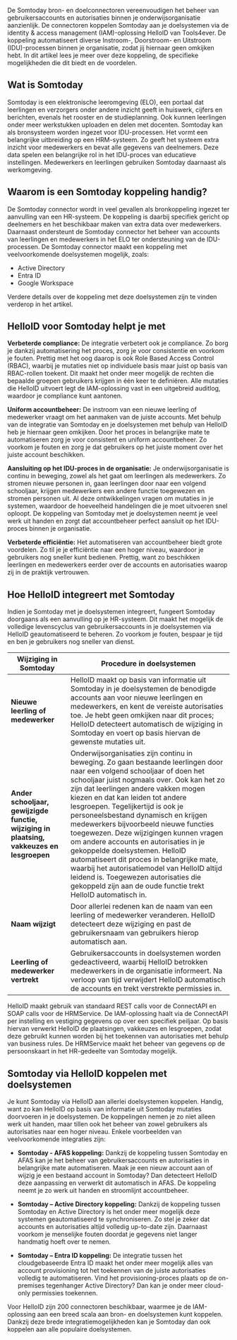 De Somtoday bron- en doelconnectoren vereenvoudigen het beheer van gebruikersaccounts en autorisaties binnen je onderwijsorganisatie aanzienlijk. De connectoren koppelen Somtoday aan je doelsystemen via de identity & access management (IAM)-oplossing HelloID van Tools4ever. De koppeling automatiseert diverse Instroom-, Doorstroom- en Uitstroom (IDU)-processen binnen je organisatie, zodat jij hiernaar geen omkijken hebt. In dit artikel lees je meer over deze koppeling, de specifieke mogelijkheden die dit biedt en de voordelen. 

## Wat is Somtoday

Somtoday is een elektronische leeromgeving (ELO), een portaal dat leerlingen en verzorgers onder andere inzicht geeft in huiswerk, cijfers en berichten, evenals het rooster en de studieplanning. Ook kunnen leerlingen onder meer werkstukken uploaden en delen met docenten. Somtoday kan als bronsysteem worden ingezet voor IDU-processen. Het vormt een belangrijke uitbreiding op een HRM-systeem. Zo geeft het systeem extra inzicht voor medewerkers en bevat alle gegevens van deelnemers. Deze data spelen een belangrijke rol in het IDU-proces van educatieve instellingen. Medewerkers en leerlingen gebruiken Somtoday daarnaast als werkomgeving. 

## Waarom is een Somtoday koppeling handig?

De Somtoday connector wordt in veel gevallen als bronkoppeling ingezet ter aanvulling van een HR-systeem. De koppeling is daarbij specifiek gericht op deelnemers en het beschikbaar maken van extra data over medewerkers. Daarnaast ondersteunt de Somtoday connector het beheer van accounts van leerlingen en medewerkers in het ELO ter ondersteuning van de IDU-processen. De Somtoday connector maakt een koppeling met veelvoorkomende doelsystemen mogelijk, zoals:

*	Active Directory 
* Entra ID 
* Google Workspace

Verdere details over de koppeling met deze doelsystemen zijn te vinden verderop in het artikel.

## HelloID voor Somtoday helpt je met

**Verbeterde compliance:** De integratie verbetert ook je compliance. Zo borg je dankzij automatisering het proces, zorg je voor consistentie en voorkom je fouten. Prettig met het oog daarop is ook Role Based Access Control (RBAC), waarbij je mutaties niet op individuele basis maar juist op basis van RBAC-rollen toekent. Dit maakt het onder meer mogelijk de rechten die bepaalde groepen gebruikers krijgen in één keer te definiëren. Alle mutaties die HelloID uitvoert legt de IAM-oplossing vast in een uitgebreid auditlog, waardoor je compliance kunt aantonen. 

**Uniform accountbeheer:** De instroom van een nieuwe leerling of medewerker vraagt om het aanmaken van de juiste accounts. Met behulp van de integratie van Somtoday en je doelsystemen met behulp van HelloID heb je hiernaar geen omkijken. Door het proces in belangrijke mate te automatiseren zorg je voor consistent en uniform accountbeheer. Zo voorkom je fouten en zorg je dat gebruikers op het juiste moment over het juiste account beschikken. 

**Aansluiting op het IDU-proces in de organisatie:** Je onderwijsorganisatie is continu in beweging, zowel als het gaat om leerlingen als medewerkers. Zo stromen nieuwe personen in, gaan leerlingen door naar een volgend schooljaar, krijgen medewerkers een andere functie toegewezen en stromen personen uit. Al deze ontwikkelingen vragen om mutaties in je systemen, waardoor de hoeveelheid handelingen die je moet uitvoeren snel oploopt. De koppeling van Somtoday met je doelsystemen neemt je veel werk uit handen en zorgt dat accountbeheer perfect aansluit op het IDU-proces binnen je organisatie. 

**Verbeterde efficiëntie:** Het automatiseren van accountbeheer biedt grote voordelen. Zo til je je efficiëntie naar een hoger niveau, waardoor je gebruikers nog sneller kunt bedienen. Prettig, want zo beschikken leerlingen en medewerkers eerder over de accounts en autorisaties waarop zij in de praktijk vertrouwen. 

## Hoe HelloID integreert met Somtoday
Indien je Somtoday met je doelsystemen integreert, fungeert Somtoday doorgaans als een aanvulling op je HR-systeem. Dit maakt het mogelijk de volledige levenscyclus van gebruikersaccounts in je doelsystemen via HelloID geautomatiseerd te beheren. Zo voorkom je fouten, bespaar je tijd en ben je gebruikers nog sneller van dienst.

| Wijziging in Somtoday |	Procedure in doelsystemen |
| ------------------------- | --------------------- | 
| **Nieuwe leerling of medewerker** |	HelloID maakt op basis van informatie uit Somtoday in je doelsystemen de benodigde accounts aan voor nieuwe leerlingen en medewerkers, en kent de vereiste autorisaties toe. Je hebt geen omkijken naar dit proces; HelloID detecteert automatisch de wijziging in Somtoday en voert op basis hiervan de gewenste mutaties uit.|
| **Ander schooljaar, gewijzigde functie, wijziging in plaatsing, vakkeuzes en lesgroepen** |	Onderwijsorganisaties zijn continu in beweging. Zo gaan bestaande leerlingen door naar een volgend schooljaar of doen het schooljaar juist nogmaals over. Ook kan het zo zijn dat leerlingen andere vakken mogen kiezen en dat kan leiden tot andere lesgroepen. Tegelijkertijd is ook je personeelsbestand dynamisch en krijgen medewerkers bijvoorbeeld nieuwe functies toegewezen. Deze wijzigingen kunnen vragen om andere accounts en autorisaties in je gekoppelde doelsystemen. HelloID automatiseert dit proces in belangrijke mate, waarbij het autorisatiemodel van HelloID altijd leidend is. Toegewezen autorisaties die gekoppeld zijn aan de oude functie trekt HelloID automatisch in.|
| **Naam wijzigt** | Door allerlei redenen kan de naam van een leerling of medewerker veranderen. HelloID detecteert deze wijziging en past de gebruikersnaam van gebruikers hierop automatisch aan. |
| **Leerling of medewerker vertrekt** |	Gebruikersaccounts in doelsystemen worden gedeactiveerd, waarbij HelloID betrokken medewerkers in de organisatie informeert. Na verloop van tijd verwijdert HelloID automatisch de accounts en trekt verstrekte permissies in. |

HelloID maakt gebruik van standaard REST calls voor de ConnectAPI en SOAP calls voor de HRMService. De IAM-oplossing haalt via de ConnectAPI per instelling en vestiging gegevens op over een specifiek peiljaar. Op basis hiervan verwerkt HelloID de plaatsingen, vakkeuzes en lesgroepen, zodat deze gebruikt kunnen worden bij het toekennen van autorisaties met behulp van business rules. De HRMService maakt het beheer van gegevens op de persoonskaart in het HR-gedeelte van Somtoday mogelijk.

## Somtoday via HelloID koppelen met doelsystemen
Je kunt Somtoday via HelloID aan allerlei doelsystemen koppelen. Handig, want zo kan HelloID op basis van informatie uit Somtoday mutaties doorvoeren in je doelsystemen. De koppelingen nemen je zo niet alleen werk uit handen, maar tillen ook het beheer van zowel gebruikers als autorisaties naar een hoger niveau. Enkele voorbeelden van veelvoorkomende integraties zijn:

* **Somtoday - AFAS koppeling:** Dankzij de koppeling tussen Somtoday en AFAS kan je het beheer van gebruikersaccounts en autorisaties in belangrijke mate automatiseren. Maak je een nieuw account aan of wijzig je een bestaand account in Somtoday? Dan detecteert HelloID deze aanpassing en verwerkt dit automatisch in AFAS. De koppeling neemt je zo werk uit handen en stroomlijnt accountbeheer. 

* **Somtoday – Active Directory koppeling:** Dankzij de koppeling tussen Somtoday en Active Directory is het onder meer mogelijk deze systemen geautomatiseerd te synchroniseren. Zo stel je zeker dat accounts en autorisaties altijd volledig up-to-date zijn. Daarnaast voorkom je menselijke fouten doordat je gegevens niet langer handmatig hoeft over te nemen.

* **Somtoday – Entra ID koppeling:** De integratie tussen het cloudgebaseerde Entra ID maakt het onder meer mogelijk alles van account provisioning tot het toekennen van de juiste autorisaties volledig te automatiseren. Vind het provisioning-proces plaats op de on-premises tegenhanger Active Directory? Dan kan je onder meer cloud-only permissies toekennen. 

Voor HelloID zijn 200 connectoren beschikbaar, waarmee je de IAM-oplossing aan een breed scala aan bron- en doelsystemen kunt koppelen. Dankzij deze brede integratiemogelijkheden kan je Somtoday dan ook koppelen aan alle populaire doelsystemen. 
